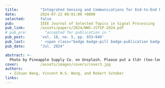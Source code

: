 ```yaml
---
title:          "Integrated Sensing and Communications for End-to-End Predictive Beamforming Design in Vehicle-to-Infrastructure Networks"
date:           2024-07-22 00:01:00 +0800
selected:       false
pub:            IEEE Journal of Selected Topics in Signal Processing
pub_link:       /assets/papers/2024/WWS-JSTSP-2024.pdf
# pub_pre:        "accepted for publication in "
pub_post:       'vol. 18, no. 5, pp. 933–949'
pub_last:       ' <span class="badge badge-pill badge-publication badge-primary">#ISAC</span>'
pub_date:       "Jul. 2024"

abstract: >-
  Photo by Pineapple Supply Co. on Unsplash. Please put a tldr (too-long-didnt-read, 1~2 sentences) of your publication here. It is not recommended to put the actual abstract here because it is usually too long to fit in. $\LaTeX$ is supported. $a=b+c$.
cover:          /assets/images/covers/cover3.jpg
authors:
  - Zihuan Wang, Vincent W.S. Wong, and Robert Schober
links:
---
```

